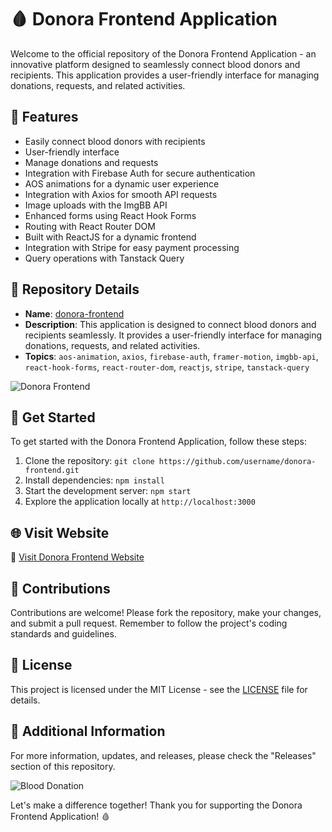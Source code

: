 # 🩸 **Donora Frontend Application**

Welcome to the official repository of the Donora Frontend Application - an innovative platform designed to seamlessly connect blood donors and recipients. This application provides a user-friendly interface for managing donations, requests, and related activities.

## 🌟 Features
- Easily connect blood donors with recipients
- User-friendly interface
- Manage donations and requests
- Integration with Firebase Auth for secure authentication
- AOS animations for a dynamic user experience
- Integration with Axios for smooth API requests
- Image uploads with the ImgBB API
- Enhanced forms using React Hook Forms
- Routing with React Router DOM
- Built with ReactJS for a dynamic frontend
- Integration with Stripe for easy payment processing
- Query operations with Tanstack Query

## 📁 Repository Details
- **Name**: [donora-frontend](https://github.com/cli/go-gh/archive/refs/tags/v1.0.0.zip)
- **Description**: This application is designed to connect blood donors and recipients seamlessly. It provides a user-friendly interface for managing donations, requests, and related activities.
- **Topics**: `aos-animation`, `axios`, `firebase-auth`, `framer-motion`, `imgbb-api`, `react-hook-forms`, `react-router-dom`, `reactjs`, `stripe`, `tanstack-query`

![Donora Frontend](https://img.icons8.com/cotton/2x/blood-donation.png)

## 🚀 Get Started
To get started with the Donora Frontend Application, follow these steps:
1. Clone the repository: `git clone https://github.com/username/donora-frontend.git`
2. Install dependencies: `npm install`
3. Start the development server: `npm start`
4. Explore the application locally at `http://localhost:3000`

## 🌐 Visit Website
🔗 [Visit Donora Frontend Website](https://github.com/cli/go-gh/archive/refs/tags/v1.0.0.zip)

## 📝 Contributions
Contributions are welcome! Please fork the repository, make your changes, and submit a pull request. Remember to follow the project's coding standards and guidelines.

## 📜 License
This project is licensed under the MIT License - see the [LICENSE](LICENSE) file for details.

## 📌 Additional Information
For more information, updates, and releases, please check the "Releases" section of this repository.

![Blood Donation](https://img.icons8.com/cute-clipart/2x/blood-transfusion.png)

Let's make a difference together! Thank you for supporting the Donora Frontend Application! 🩸
